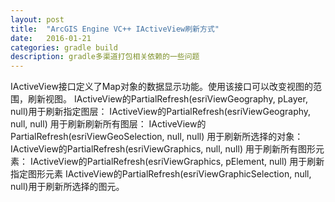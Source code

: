 ```yaml
---
layout: post
title:  "ArcGIS Engine VC++ IActiveView刷新方式"
date:   2016-01-21
categories: gradle build
description: gradle多渠道打包相关依赖的一些问题
---
```

IActiveView接口定义了Map对象的数据显示功能。使用该接口可以改变视图的范围，刷新视图。
IActiveView的PartialRefresh(esriViewGeography, pLayer, null)用于刷新指定图层：
IActiveView的PartialRefresh(esriViewGeography, null, null) 用于刷新刷新所有图层：
IActiveView的PartialRefresh(esriViewGeoSelection, null, null) 用于刷新所选择的对象：
IActiveView的PartialRefresh(esriViewGraphics, null, null) 用于刷新所有图形元素：
IActiveView的PartialRefresh(esriViewGraphics, pElement, null) 用于刷新指定图形元素
IActiveView的PartialRefresh(esriViewGraphicSelection, null, null)用于刷新所选择的图元。